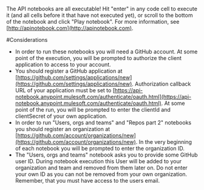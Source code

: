 The API notebooks are all executable! Hit "enter" in any code cell to execute it (and all cells before it that have not executed yet), or scroll to the bottom of the notebook and click "Play notebook". For more information, see [http://apinotebook.com](http://apinotebook.com).

#Considerations

- In order to run these notebooks you will need a GitHub account. At some point of the execution, you will be prompted to authorize the client application to access to your account.
- You should register a GitHub application at [https://github.com/settings/applications/new](https://github.com/settings/applications/new). Authorization callback URL of your application must be set to [https://api-notebook.anypoint.mulesoft.com/authenticate/oauth.html](https://api-notebook.anypoint.mulesoft.com/authenticate/oauth.html). At some point of the run, you will be prompted to enter the clientId and clientSecret of your own application.
- In order to run "Users, orgs and teams" and "Repos part 2" notebooks you should register an organization at [https://github.com/account/organizations/new](https://github.com/account/organizations/new). In the very beginning of each notebook you will be prompted to enter the organization ID.
- The "Users, orgs and teams" notebook asks you to provide some GitHub user ID. During notebook execution this User will be added to your organization and team and removed from them later on. Do not enter your own ID as you can not be removed from your own organization. Remember, that you must have access to the users email.
